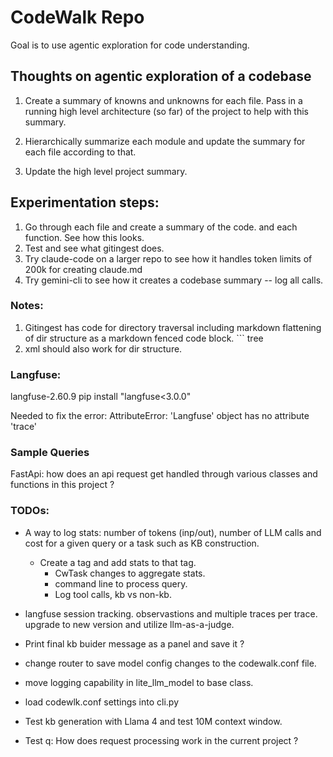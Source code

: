 
# CodeWalk Repo

Goal is to use agentic exploration for code understanding.


## Thoughts on agentic exploration of a codebase

1. Create a summary of knowns and unknowns for each file. 
  Pass in a running high level architecture (so far) of the project to help with this summary.

2. Hierarchically summarize each module and update the summary for each file according to that.

3. Update the high level project summary.


## Experimentation steps:

1. Go through each file and create a summary of the code. and each function. See how this looks.
2. Test and see what gitingest does.
3. Try claude-code on a larger repo to see how it handles token limits of 200k for creating claude.md
4. Try gemini-cli to see how it creates a codebase summary -- log all calls. 


### Notes:
1. Gitingest has code for directory traversal including markdown flattening of dir structure as a markdown
   fenced code block. ``` tree
2. xml should also work for dir structure.


### Langfuse:

langfuse-2.60.9
pip install "langfuse<3.0.0"

Needed to fix the error:
AttributeError: 'Langfuse' object has no attribute 'trace'


### Sample Queries

FastApi:  how does an api request get handled through various classes and functions in this project ?



### TODOs:
- A way to log stats: number of tokens (inp/out), number of LLM calls and cost for a given query or a task
  such as KB construction.
   - Create a tag and add stats to that tag. 
      - CwTask changes to aggregate stats.
      - command line to process query.
      - Log tool calls, kb vs non-kb.
- langfuse session tracking. observastions and multiple traces per trace. upgrade to new version and utilize llm-as-a-judge.
- Print final kb buider message as a panel and save it ?
- change router to save model config changes to the codewalk.conf file. 
- move logging capability in lite_llm_model to base class. 
- load codewlk.conf settings into cli.py
- Test kb generation with Llama 4 and test 10M context window.

- Test q: How does request processing work in the current project ?